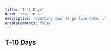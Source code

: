 ```yaml
---
title: 'T-11 Days'
date: '2023-10-21'
description: 'Counting down to go live date...'
enableComments: false
---
```


## T-10 Days